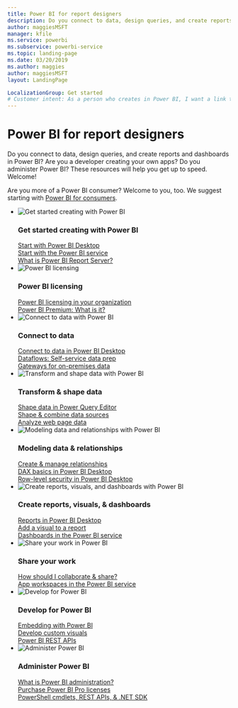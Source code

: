 ```yaml
---
title: Power BI for report designers
description: Do you connect to data, design queries, and create reports and dashboards in Power BI? Are you a developer creating your own apps, or a Power BI admin?
author: maggiesMSFT
manager: kfile
ms.service: powerbi
ms.subservice: powerbi-service
ms.topic: landing-page
ms.date: 03/20/2019
ms.author: maggies
author: maggiesMSFT
layout: LandingPage

LocalizationGroup: Get started
# Customer intent: As a person who creates in Power BI, I want a link to all the parts.
---
```


# Power BI for report designers

Do you connect to data, design queries, and create reports and dashboards in Power BI? Are you a developer creating your own apps? Do you administer Power BI? These resources will help you get up to speed. Welcome!

Are you more of a Power BI consumer? Welcome to you, too. We suggest starting with [Power BI for consumers](consumer/power-bi-consumer-landing.md).

<ul class="panelContent cardsF"> 
            <li> 
                  <div class="cardSize"> 
                        <div class="cardPadding"> 
                              <div class="card"> 
                                    <div class="cardImageOuter">
                                          <div class="cardImage">
                                                <img alt="Get started creating with Power BI" src="media/power-bi-creator-landing/power-bi-designer-get-started.svg" data-linktype="relative-path">
                                          </div>
                                    </div>
                                    <div class="cardText"> 
                                          <h3>Get started creating with Power BI</h3> 
                                          <p></p>
                                               <a href="desktop-what-is-desktop.md">Start with Power BI Desktop</a><br/> 
                                               <a href="power-bi-overview.md">Start with the Power BI service</a><br/> 
                                               <a href="report-server/get-started.md">What is Power BI Report Server?</a>
                                    </div> 
                              </div> 
                        </div> 
                  </div> 
            </li>
            <li> 
                  <div class="cardSize"> 
                        <div class="cardPadding"> 
                              <div class="card"> 
                                    <div class="cardImageOuter">
                                          <div class="cardImage">
                                                <img alt="Power BI licensing" src="media/power-bi-creator-landing/power-bi-designer-licensing.svg" data-linktype="relative-path">
                                          </div>
                                    </div>
                                    <div class="cardText"> 
                                          <h3>Power BI licensing</h3> 
                                          <p></p>
                                                <a href="service-admin-licensing-organization.md">Power BI licensing in your organization</a><br/> 
                                                <a href="service-premium-what-is.md">Power BI Premium: What is it?</a> 
                                    </div> 
                              </div> 
                        </div> 
                  </div> 
            </li>
            <li> 
                  <div class="cardSize"> 
                        <div class="cardPadding"> 
                              <div class="card"> 
                                    <div class="cardImageOuter">
                                          <div class="cardImage">
                                                <img alt="Connect to data with Power BI" src="media/power-bi-creator-landing/power-bi-designer-connect-data.svg" data-linktype="relative-path">
                                          </div>
                                    </div>
                                    <div class="cardText"> 
                                          <h3>Connect to data</h3> 
                                          <p></p>
                                                <a href="desktop-quickstart-connect-to-data.md">Connect to data in Power BI Desktop </a><br/> 
                                                <a href="service-dataflows-overview.md">Dataflows: Self-service data prep</a><br/> 
                                                <a href="service-gateway-onprem.md">Gateways for on-premises data</a>
                                    </div> 
                              </div> 
                        </div> 
                  </div> 
            </li>
            <li> 
                  <div class="cardSize"> 
                        <div class="cardPadding"> 
                              <div class="card"> 
                                    <div class="cardImageOuter">
                                          <div class="cardImage">
                                                <img alt="Transform and shape data with Power BI" src="media/power-bi-creator-landing/power-bi-designer-transform-shape-data.svg" data-linktype="relative-path">
                                          </div>
                                    </div>
                                    <div class="cardText"> 
                                          <h3>Transform & shape data</h3> 
                                          <p></p>
                                                <a href="desktop-common-query-tasks.md">Shape data in Power Query Editor</a><br/> 
                                                <a href="desktop-shape-and-combine-data.md">Shape & combine data sources</a><br/> 
                                                <a href="desktop-tutorial-importing-and-analyzing-data-from-a-web-page.md">Analyze web page data</a>
                                    </div> 
                              </div> 
                        </div> 
                  </div> 
            </li>
            <li> 
                  <div class="cardSize"> 
                        <div class="cardPadding"> 
                              <div class="card"> 
                                    <div class="cardImageOuter">
                                          <div class="cardImage">
                                                <img alt="Modeling data and relationships with Power BI" src="media/power-bi-creator-landing/power-bi-designer-modeling-data-relationships.svg" data-linktype="relative-path">
                                          </div>
                                    </div>
                                    <div class="cardText"> 
                                          <h3>Modeling data & relationships</h3> 
                                          <p></p>
                                                <a href="desktop-create-and-manage-relationships.md">Create & manage relationships</a><br/>
                                                <a href="desktop-quickstart-learn-dax-basics.md">DAX basics in Power BI Desktop</a><br/> 
                                                <a href="service-admin-rls.md">Row-level security in Power BI Desktop</a> 
                                    </div> 
                              </div> 
                        </div> 
                  </div> 
            </li>
            <li> 
                  <div class="cardSize"> 
                        <div class="cardPadding"> 
                              <div class="card"> 
                                    <div class="cardImageOuter">
                                          <div class="cardImage">
                                                <img alt="Create reports, visuals, and dashboards with Power BI" src="media/power-bi-creator-landing/power-bi-designer-create-reports-visuals-dashboards.svg" data-linktype="relative-path">
                                          </div>
                                    </div>
                                    <div class="cardText"> 
                                          <h3>Create reports, visuals, & dashboards</h3> 
                                          <p></p>
                                                <a href="desktop-report-view.md">Reports in Power BI Desktop</a><br/> 
                                                <a href="power-bi-report-add-visualizations-i.md">Add a visual to a report</a><br/> 
                                                <a href="service-dashboard-create.md">Dashboards in the Power BI service</a>
                                    </div> 
                              </div> 
                        </div> 
                  </div> 
            </li>
            <li> 
                  <div class="cardSize"> 
                        <div class="cardPadding"> 
                              <div class="card"> 
                                    <div class="cardImageOuter">
                                          <div class="cardImage">
                                                <img alt="Share your work in Power BI" src="media/power-bi-creator-landing/power-bi-designer-share-work.svg" data-linktype="relative-path">
                                          </div>
                                    </div>
                                    <div class="cardText"> 
                                          <h3>Share your work</h3> 
                                          <p></p>
                                                <a href="service-how-to-collaborate-distribute-dashboards-reports.md">How should I collaborate & share?</a><br/>
                                                <a href="service-create-workspaces.md">App workspaces in the Power BI service</a> 
                                    </div> 
                              </div> 
                        </div> 
                  </div> 
            </li>
            <li> 
                  <div class="cardSize"> 
                        <div class="cardPadding"> 
                              <div class="card"> 
                                    <div class="cardImageOuter">
                                          <div class="cardImage">
                                                <img alt="Develop for Power BI" src="media/power-bi-creator-landing/power-bi-designer-develop-power-bi.svg" data-linktype="relative-path">
                                          </div>
                                    </div>
                                    <div class="cardText"> 
                                          <h3>Develop for Power BI</h3> 
                                          <p></p>
                                                <a href="developer/embedding.md">Embedding with Power BI</a><br/> 
                                                <a href="developer/custom-visual-develop-tutorial.md">Develop custom visuals</a><br/> 
                                                <a href="https://docs.microsoft.com/rest/api/power-bi">Power BI REST APIs</a>
                                    </div> 
                              </div> 
                        </div> 
                  </div> 
            </li>
            <li> 
                  <div class="cardSize"> 
                        <div class="cardPadding"> 
                              <div class="card"> 
                                    <div class="cardImageOuter">
                                          <div class="cardImage">
                                                <img alt="Administer Power BI" src="media/power-bi-creator-landing/power-bi-designer-administer-power-bi.svg" data-linktype="relative-path">
                                          </div>
                                    </div>
                                    <div class="cardText"> 
                                          <h3>Administer Power BI</h3> 
                                          <p></p>
                                                <a href="service-admin-administering-power-bi-in-your-organization.md">What is Power BI administration?</a><br/> 
                                                <a href="service-admin-purchasing-power-bi-pro.md">Purchase Power BI Pro licenses</a><br/>
                                                <a href="service-admin-reference.md">PowerShell cmdlets, REST APIs, & .NET SDK</a>
                                    </div> 
                              </div> 
                        </div> 
                  </div> 
            </li>
</ul>



